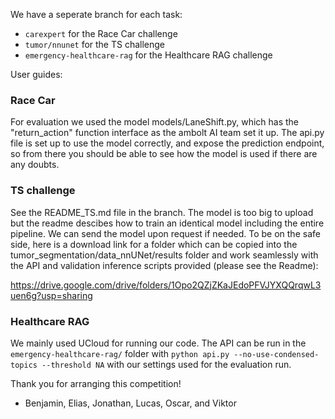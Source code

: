 We have a seperate branch for each task:

- ```carexpert``` for the Race Car challenge
- ```tumor/nnunet``` for the TS challenge
- ```emergency-healthcare-rag``` for the Healthcare RAG challenge

User guides:

### Race Car
For evaluation we used the model models/LaneShift.py, which has the "return_action" function interface as the ambolt AI team set it up. The api.py file is set up to use the model correctly, and expose the prediction endpoint, so from there you should be able to see how the model is used if there are any doubts.

### TS challenge
See the README_TS.md file in the branch.
The model is too big to upload but the readme descibes how to train an identical model including the entire pipeline. We can send the model upon request if needed.
To be on the safe side, here is a download link for a folder which can be copied into the tumor_segmentation/data_nnUNet/results folder and work seamlessly with the API and validation inference scripts provided (please see the Readme):

https://drive.google.com/drive/folders/1Opo2QZjZKaJEdoPFVJYXQQrqwL3uen6g?usp=sharing

### Healthcare RAG
We mainly used UCloud for running our code. The API can be run in the ```emergency-healthcare-rag/``` folder with ```python api.py --no-use-condensed-topics --threshold NA``` with our settings used for the evaluation run.


Thank you for arranging this competition!
 - Benjamin, Elias, Jonathan, Lucas, Oscar, and Viktor

